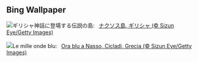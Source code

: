 ## Bing Wallpaper
![](https://www.bing.com/th?id=OHR.BlueNaxos_JA-JP3919761085_UHD.jpg&w=1000)ギリシャ神話に登場する伝説の島:&nbsp;&ensp;[ナクソス島, ギリシャ (© Sizun Eye/Getty Images)](https://www.bing.com/th?id=OHR.BlueNaxos_JA-JP3919761085_UHD.jpg)
<br><br/>
![](https://www.bing.com/th?id=OHR.BlueNaxos_IT-IT4796672311_UHD.jpg&w=1000)Le mille onde blu:&nbsp;&ensp;[Ora blu a Nasso, Cicladi, Grecia (© Sizun Eye/Getty Images)](https://www.bing.com/th?id=OHR.BlueNaxos_IT-IT4796672311_UHD.jpg)
<br><br/>
